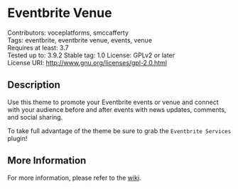 Eventbrite Venue
==================

Contributors: voceplatforms, smccafferty  
Tags: eventbrite, eventbrite venue, events, venue  
Requires at least: 3.7  
Tested up to: 3.9.2
Stable tag: 1.0
License: GPLv2 or later  
License URI: http://www.gnu.org/licenses/gpl-2.0.html

## Description
Use this theme to promote your Eventbrite events or venue and connect with your audience before and after events with news updates, comments, and social sharing.

To take full advantage of the theme be sure to grab the `Eventbrite Services` plugin!

## More Information
For more information, please refer to the [wiki](https://github.com/voceconnect/eventbrite-venue/wiki).